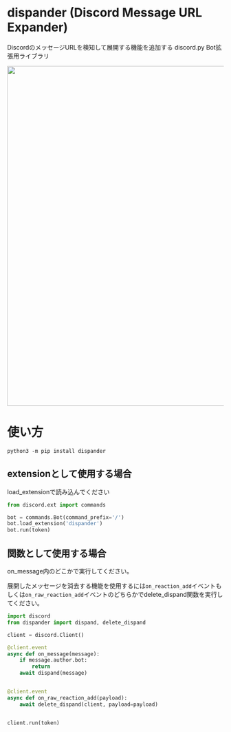 # dispander (Discord Message URL Expander)
DiscordのメッセージURLを検知して展開する機能を追加する discord.py Bot拡張用ライブラリ

<img width="789" src="https://user-images.githubusercontent.com/11159059/70523586-bc7b8280-1b86-11ea-87f3-aa3dade6ba51.png">

# 使い方

`python3 -m pip install dispander`

## extensionとして使用する場合

load_extensionで読み込んでください

```python
from discord.ext import commands

bot = commands.Bot(command_prefix='/')
bot.load_extension('dispander')
bot.run(token)
```

## 関数として使用する場合

on_message内のどこかで実行してください。

展開したメッセージを消去する機能を使用するには`on_reaction_add`イベントもしくは`on_raw_reaction_add`イベントのどちらかでdelete_dispand関数を実行してください。

```python
import discord
from dispander import dispand, delete_dispand

client = discord.Client()

@client.event
async def on_message(message):
    if message.author.bot:
        return
    await dispand(message)


@client.event
async def on_raw_reaction_add(payload):
    await delete_dispand(client, payload=payload)


client.run(token)
```
